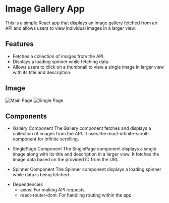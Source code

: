# Image Gallery App

This is a simple React app that displays an image gallery fetched from an API and allows users to view individual images in a larger view.

## Features

- Fetches a collection of images from the API.
- Displays a loading spinner while fetching data.
- Allows users to click on a thumbnail to view a single image in larger view with its title and description.

## Image

![Main Page](https://drive.google.com/file/d/1CknwdCPdig3rkQNHauDTwMPCJ977u6MF/view?usp=drivesdk)
![Single Page](https://drive.google.com/file/d/1ClEQPL7Hoa4NPygzYWHobSNuLVe3qryn/view?usp=drivesdk)


## Components

* Gallery Component
The Gallery component fetches and displays a collection of images from the API. It uses the react-infinite-scroll-component for infinite scrolling.

* SinglePage Component
The SinglePage component displays a single image along with its title and description in a larger view. It fetches the image data based on the provided ID from the URL.

* Spinner Component
The Spinner component displays a loading spinner while data is being fetched.

- Dependencies
  - axios: For making API requests.
  - react-router-dom: For handling routing within the app.